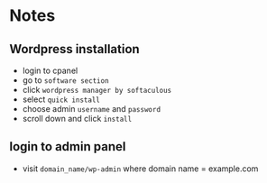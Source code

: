 # Notes


## Wordpress installation

* login to cpanel
* go to `software section`
* click `wordpress manager by softaculous`
* select `quick install`
* choose admin `username` and `password`
* scroll down and click `install`

## login to admin panel

* visit `domain_name/wp-admin` where domain name = example.com


